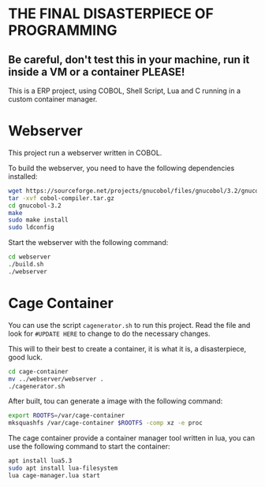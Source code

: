 # THE FINAL DISASTERPIECE OF PROGRAMMING

## Be careful, don't test this in your machine, run it inside a VM or a container PLEASE!

This is a ERP project, using COBOL, Shell Script, Lua and C running in a custom container manager.

# Webserver

This project run a webserver written in COBOL.

To build the webserver, you need to have the following dependencies installed:
    
```bash
wget https://sourceforge.net/projects/gnucobol/files/gnucobol/3.2/gnucobol-3.2.tar.gz/download -O cobol-compiler.tar.gz
tar -xvf cobol-compiler.tar.gz
cd gnucobol-3.2
make
sudo make install
sudo ldconfig
```

Start the webserver with the following command:
```bash
cd webserver
./build.sh
./webserver
```

# Cage Container

You can use the script `cagenerator.sh` to run this project.
Read the file and look for `#UPDATE HERE` to change to do the necessary changes.

This will to their best to create a container, it is what it is, a disasterpiece, good luck.

```bash
cd cage-container
mv ../webserver/webserver .
./cagenerator.sh
```

After built, tou can generate a image with the following command:
```bash
export ROOTFS=/var/cage-container
mksquashfs /var/cage-container $ROOTFS -comp xz -e proc
```

The cage container provide a container manager tool written in lua, you can use the following command to start the container:
```bash
apt install lua5.3
sudo apt install lua-filesystem 
lua cage-manager.lua start
```

